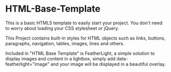 # HTML-Base-Template
<p> This is a basic HTML5 template to easily start your project. You don't need to worry about loading your CSS stylesheet or jQuery. </p>
<p> This Project contains built-in styles for HTML objects such as links, buttons, paragraphs, navigation, tables, images, lines and others. </p>

<p> Included in "HTML Base Template" is FeatherLight, a simple solution to display images and content in a lightbox, simply add data-featherlight="image" and your image will be displayed in a beautiful overlay. </p>
